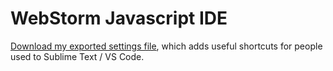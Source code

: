 # WebStorm Javascript IDE  
  
[Download my exported settings file](files/linked/WebStormSettings.zip), which adds useful shortcuts for people used to Sublime Text / VS Code.  
  
